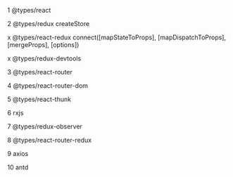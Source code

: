 1 @types/react

2 @types/redux
    createStore

x @types/react-redux
    <Provider store>
    connect([mapStateToProps], [mapDispatchToProps], [mergeProps], [options])

x @types/redux-devtools

3 @types/react-router

4 @types/react-router-dom

5 @types/react-thunk

6 rxjs

7 @types/redux-observer

8 @types/react-router-redux

9 axios

10 antd